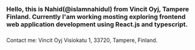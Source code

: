 ### Hello, this is Nahid(@islamnahidul) from Vincit Oyj, Tampere Finland. Currently I'am working mosting exploring frontend web application development using React.js and typescript.

###
Contact me:
Vincit Oyj
Visiokatu 1, 33720, Tampere, Finland.

<!---
islamnahidul/islamnahidul is a ✨ special ✨ repository because its `README.md` (this file) appears on your GitHub profile.
You can click the Preview link to take a look at your changes.
--->
